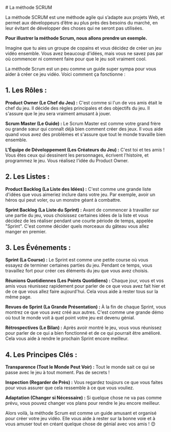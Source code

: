 
# La méthode SCRUM

La méthode SCRUM est une méthode agile qui s’adapte aux projets Web, et permet aux développeurs d’être au plus près des besoins du marché, en leur évitant de développer des choses qui ne seront pas utilisées.

__Pour illustrer la méthode Scrum, nous allons prendre un exemple.__

Imagine que tu aies un groupe de copains et vous décidez de créer un jeu vidéo ensemble. Vous avez beaucoup d'idées, mais vous ne savez pas par où commencer ni comment faire pour que le jeu soit vraiment cool. 

La méthode Scrum est un peu comme un guide super sympa pour vous aider à créer ce jeu vidéo. Voici comment ça fonctionne :

## 1. Les Rôles :

**Product Owner (Le Chef du Jeu) :** C'est comme si l'un de vos amis était le chef du jeu. Il décide des règles principales et des objectifs du jeu. Il s'assure que le jeu sera vraiment amusant à jouer.

**Scrum Master (Le Guide) :** Le Scrum Master est comme votre grand frère ou grande sœur qui connaît déjà bien comment créer des jeux. Il vous aide quand vous avez des problèmes et s'assure que tout le monde travaille bien ensemble.

**L'Équipe de Développement (Les Créateurs du Jeu) :** C'est toi et tes amis ! Vous êtes ceux qui dessinent les personnages, écrivent l'histoire, et programmez le jeu. Vous réalisez l'idée du Product Owner.

## 2. Les Listes :

**Product Backlog (La Liste des Idées) :** C'est comme une grande liste d'idées que vous aimeriez inclure dans votre jeu. Par exemple, avoir un héros qui peut voler, ou un monstre géant à combattre.

**Sprint Backlog (La Liste du Sprint) :** Avant de commencer à travailler sur une partie du jeu, vous choisissez certaines idées de la liste et vous décidez de les réaliser pendant une courte période de temps, appelée "Sprint". C'est comme décider quels morceaux du gâteau vous allez manger en premier.

## 3. Les Événements :

**Sprint (La Course) :** Le Sprint est comme une petite course où vous essayez de terminer certaines parties du jeu. Pendant ce temps, vous travaillez fort pour créer ces éléments du jeu que vous avez choisis.

**Réunions Quotidiennes (Les Points Quotidiens) :** Chaque jour, vous et vos amis vous réunissez rapidement pour parler de ce que vous avez fait hier et de ce que vous allez faire aujourd'hui. Cela vous aide à rester tous sur la même page.

**Revues de Sprint (La Grande Présentation) :** À la fin de chaque Sprint, vous montrez ce que vous avez créé aux autres. C'est comme une grande démo où tout le monde voit à quel point votre jeu est devenu génial.

**Rétrospectives (Le Bilan) :** Après avoir montré le jeu, vous vous réunissez pour parler de ce qui a bien fonctionné et de ce qui pourrait être amélioré. Cela vous aide à rendre le prochain Sprint encore meilleur.

## 4. Les Principes Clés :

**Transparence (Tout le Monde Peut Voir) :** Tout le monde sait ce qui se passe avec le jeu à tout moment. Pas de secrets !

**Inspection (Regarder de Près) :** Vous regardez toujours ce que vous faites pour vous assurer que cela ressemble à ce que vous vouliez.

**Adaptation (Changer si Nécessaire) :** Si quelque chose ne va pas comme prévu, vous pouvez changer vos plans pour rendre le jeu encore meilleur.

Alors voilà, la méthode Scrum est comme un guide amusant et organisé pour créer votre jeu vidéo. Elle vous aide à rester sur la bonne voie et à vous amuser tout en créant quelque chose de génial avec vos amis ! 😊